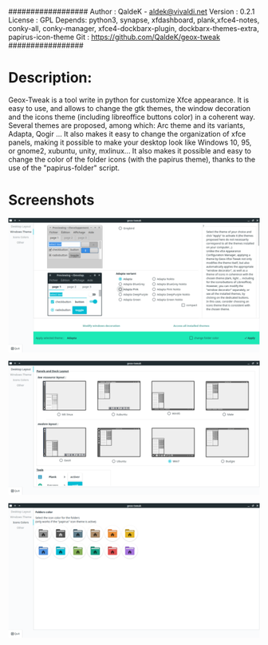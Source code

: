 ##################
Author : QaldeK - aldek@vivaldi.net
Version : 0.2.1
License : GPL
Depends: python3, synapse, xfdashboard, plank,xfce4-notes, conky-all, conky-manager, xfce4-dockbarx-plugin, 				dockbarx-themes-extra, papirus-icon-theme 
Git : https://github.com/QaldeK/geox-tweak
#################


# Description: 
Geox-Tweak is a tool write in python for customize Xfce appearance.
It is easy to use, and allows to change the gtk themes, the window decoration and the icons theme (including libreoffice buttons color) in a coherent way.
Several themes are proposed, among which: Arc theme and its variants, Adapta, Qogir ...
It also makes it easy to change the organization of xfce panels, making it possible to make your desktop look like Windows 10, 95, or gnome2, xubuntu, unity, mxlinux...
It also makes it possible and easy to change the color of the folder icons (with the papirus theme), thanks to the use of the "papirus-folder" script.

# Screenshots

![Alt text](src/geox-tweak/img/screenshots1.png?raw=true "Desktop Layout")

![Alt text](src/geox-tweak/img/screenshots2.png?raw=true "Windows theme")

![Alt text](src/geox-tweak/img/screenshots3.png?raw=true "Folders icons")
